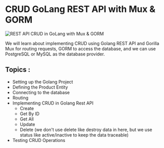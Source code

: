 # CRUD GoLang REST API with Mux & GORM

![REST API CRUD in GoLang with Mux & GORM](https://miro.medium.com/max/640/0*xaShxECt6QAy4gqL.jpg)

We will learn about implementing CRUD using Golang REST API  and Gorilla Mux for routing requests, GORM to access the database, and we can use PostgreSQL or MySQL as the database provider.

## Topics :
- Setting up the Golang Project
- Defining the Product Entity
- Connecting to the database
- Routing
- Implementing CRUD in Golang Rest API
	 - Create
	 - Get By ID
	 - Get All
	 - Update
	 - Delete (we don't use delete like destroy data in here, but we use status like active/inactive to keep the data traceable)
- Testing CRUD Operations

